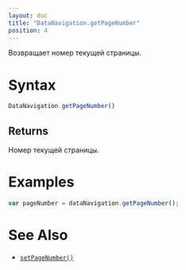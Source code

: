 ```yaml
---
layout: doc
title: "DataNavigation.getPageNumber"
position: 4
---
```


Возвращает номер текущей страницы.

# Syntax

```js
DataNavigation.getPageNumber()
```

## Returns

Номер текущей страницы.

# Examples

```js
var pageNumber = dataNavigation.getPageNumber();
```

# See Also

* [`setPageNumber()`](../DataNavigation.setPageNumber/)
